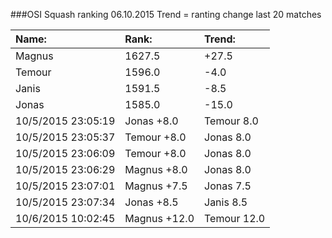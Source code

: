 ###OSI Squash ranking 06.10.2015
Trend = ranting change last 20 matches

|Name:              |Rank:   |Trend: |
|:------------------|:-------|:------|
|Magnus             | 1627.5 | +27.5|
|Temour             | 1596.0 | -4.0|
|Janis              | 1591.5 | -8.5|
|Jonas              | 1585.0 | -15.0|
| 10/5/2015 23:05:19 | Jonas +8.0 | Temour 8.0| Best av 1 |
| 10/5/2015 23:05:37 | Temour +8.0 | Jonas 8.0| Best av 1 |
| 10/5/2015 23:06:09 | Temour +8.0 | Jonas 8.0| Best av 1 |
| 10/5/2015 23:06:29 | Magnus +8.0 | Jonas 8.0| Best av 1 |
| 10/5/2015 23:07:01 | Magnus +7.5 | Jonas 7.5| Best av 1 |
| 10/5/2015 23:07:34 | Jonas +8.5 | Janis 8.5| Best av 1 |
| 10/6/2015 10:02:45 | Magnus +12.0 | Temour 12.0| Best av 3 |
